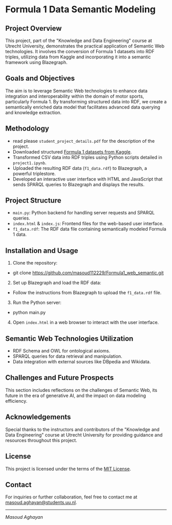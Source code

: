 # Formula 1 Data Semantic Modeling

## Project Overview

This project, part of the "Knowledge and Data Engineering" course at Utrecht University, demonstrates the practical application of Semantic Web technologies. It involves the conversion of Formula 1 datasets into RDF triples, utilizing data from Kaggle and incorporating it into a semantic framework using Blazegraph.

## Goals and Objectives

The aim is to leverage Semantic Web technologies to enhance data integration and interoperability within the domain of motor sports, particularly Formula 1. By transforming structured data into RDF, we create a semantically enriched data model that facilitates advanced data querying and knowledge extraction.

## Methodology

- read please `student_project_details.pdf` for the description of the project.  
- Downloaded structured [Formula 1 datasets from Kaggle](https://www.kaggle.com/datasets/rohanrao/formula-1-world-championship-1950-2020).
- Transformed CSV data into RDF triples using Python scripts detailed in `project1.ipynb`.
- Uploaded the resulting RDF data (`f1_data.rdf`) to Blazegraph, a powerful triplestore.
- Developed an interactive user interface with HTML and JavaScript that sends SPARQL queries to Blazegraph and displays the results.

## Project Structure

- `main.py`: Python backend for handling server requests and SPARQL queries.
- `index.html` & `index.js`: Frontend files for the web-based user interface.
- `f1_data.rdf`: The RDF data file containing semantically modeled Formula 1 data.

## Installation and Usage

1. Clone the repository:
- git clone https://github.com/masoud112229/Formula1_web_semantic.git

2. Set up Blazegraph and load the RDF data:
- Follow the instructions from Blazegraph to upload the `f1_data.rdf` file.
3. Run the Python server:
- python main.py

4. Open `index.html` in a web browser to interact with the user interface.

## Semantic Web Technologies Utilization

- RDF Schema and OWL for ontological axioms.
- SPARQL queries for data retrieval and manipulation.
- Data integration with external sources like DBpedia and Wikidata.

## Challenges and Future Prospects

This section includes reflections on the challenges of Semantic Web, its future in the era of generative AI, and the impact on data modeling efficiency.

## Acknowledgements

Special thanks to the instructors and contributors of the "Knowledge and Data Engineering" course at Utrecht University for providing guidance and resources throughout this project.

## License

This project is licensed under the terms of the [MIT License](LICENSE).

## Contact

For inquiries or further collaboration, feel free to contact me at [masoud.aghayan@students.uu.nl](mailto:masoud.aghayan@students.uu.nl).

---

_Masoud Aghayan_

